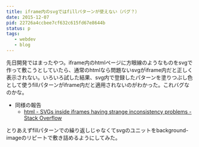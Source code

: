 ```yaml
---
title: iframe内のsvgではfillパターンが使えない（バグ？）
date: 2015-12-07
pid: 22726a4ccbee7cf632c615fd67e8644b
status: p
tags:
   - webdev
   - blog
---
```


先日開発ではまったやつ。iframe内のhtmlページに方眼線のようなものをsvgで作って敷こうとしていたら、通常のhtmlなら問題ないsvgがiframe内だと正しく表示されない。いろいろ試した結果、svg内で登録したパターンを塗りつぶし色として使うfillパターンがiframe内だと適用されないのがわかった。これバグなのかな。

- 同様の報告
	- [html - SVGs inside iframes having strange inconsistency problems - Stack Overflow][1]

とりあえずfillパターンでの繰り返しじゃなくてsvgのユニットをbackground-imageのリピートで敷き詰めるようにしてみた。

[1]:	http://stackoverflow.com/questions/26694141/svgs-inside-iframes-having-strange-inconsistency-problems
